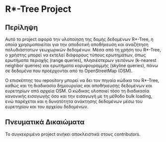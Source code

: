 # R*-Tree Project
## Περίληψη
Αυτό το project αφορά την υλοποίηση της δομής δεδομένων R*-Tree, η οποία χρησιμοποιείται για την αποδοτική αποθήκευση και αναζήτηση πολυδιάστατων γεωχωρικών δεδομένων. Μέσα από τη χρήση του R*-Tree, ο χρήστης μπορεί να εκτελεί διάφορους τύπους ερωτημάτων, όπως ερωτήματα περιοχής (range queries), πλησιέστερων γειτόνων (k-nearest neighbor queries) και ερωτήματα κορυφογραμμής (skyline queries), πάνω σε δεδομένα που προέρχονται από το OpenStreetMap (OSM).

Ο επισκέπτης του repository μπορεί να δει τον πηγαίο κώδικα του R*-Tree, καθώς και τη διαδικασία δημιουργίας και αποθήκευσης δεδομένων και ευρετηρίων από αρχεία OSM. Ο κώδικας υλοποιεί τόσο τη διαδικασία κανονικής εισαγωγής όσο και την εισαγωγή με τη μέθοδο bulk loading, ενώ παρέχεται και η δυνατότητα ανάκτησης δεδομένων μέσω του ευρετηρίου και του αρχείου δεδομένων.

## Πνευματικά Δικαιώματα
Το συγκεκριμένο project ανήκει αποκλειστικά στους contributors.
